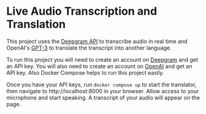 # Live Audio Transcription and Translation

This project uses the [Deepgram API](https://deepgram.com) to transcribe audio in real time and OpenAI's [GPT-3](https://openai.com/blog/gpt-3-apps/) to translate the transcript into another language.

To run this project you will need to create an account on [Deepgram](https://deepgram.com) and get an API key. You will also need to create an account on [OpenAI](https://openai.com) and get an API key. Also Docker Compose helps to run this project easily.

Once you have your API keys, run `docker compose up` to start the translator, then navigate to http://localhost:8000 in your browser. Allow access to your microphone and start speaking. A transcript of your audio will appear on the page.
